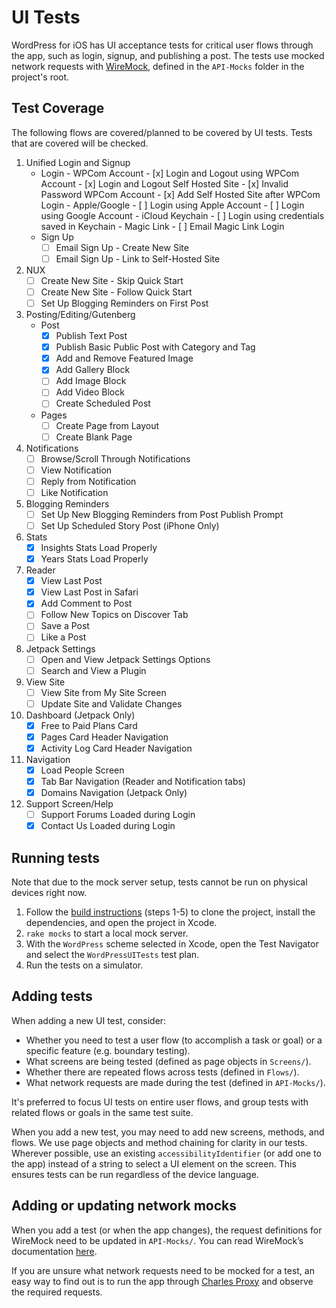 #  UI Tests

WordPress for iOS has UI acceptance tests for critical user flows through the app, such as login, signup, and publishing a post. The tests use mocked network requests with [WireMock](http://wiremock.org/), defined in the `API-Mocks` folder in the project's root.

## Test Coverage

The following flows are covered/planned to be covered by UI tests. Tests that are covered will be checked.

1. Unified Login and Signup
    - Login
            - WPCom Account
                - [x] Login and Logout using WPCom Account
                - [x] Login and Logout Self Hosted Site
                - [x] Invalid Password WPCom Account
                - [x] Add Self Hosted Site after WPCom Login
            - Apple/Google
                - [ ] Login using Apple Account
                - [ ] Login using Google Account
            - iCloud Keychain
                - [ ] Login using credentials saved in Keychain
            - Magic Link
                - [ ] Email Magic Link Login
    - Sign Up
        - [ ] Email Sign Up - Create New Site
        - [ ] Email Sign Up - Link to Self-Hosted Site
2. NUX
    - [ ] Create New Site - Skip Quick Start
    - [ ] Create New Site - Follow Quick Start
    - [ ] Set Up Blogging Reminders on First Post
3. Posting/Editing/Gutenberg
    - Post
        - [x] Publish Text Post
        - [x] Publish Basic Public Post with Category and Tag
        - [x] Add and Remove Featured Image
        - [x] Add Gallery Block
        - [ ] Add Image Block
        - [ ] Add Video Block
        - [ ] Create Scheduled Post
    - Pages
        - [ ] Create Page from Layout
        - [ ] Create Blank Page
4. Notifications
    - [ ] Browse/Scroll Through Notifications
    - [ ] View Notification
    - [ ] Reply from Notification
    - [ ] Like Notification
5. Blogging Reminders
    - [ ] Set Up New Blogging Reminders from Post Publish Prompt
    - [ ] Set Up Scheduled Story Post (iPhone Only)
6. Stats
    - [x] Insights Stats Load Properly
    - [x] Years Stats Load Properly
7. Reader
    - [x] View Last Post
    - [x] View Last Post in Safari
    - [x] Add Comment to Post
    - [ ] Follow New Topics on Discover Tab
    - [ ] Save a Post
    - [ ] Like a Post 
8. Jetpack Settings
    - [ ] Open and View Jetpack Settings Options
    - [ ] Search and View a Plugin
9. View Site
    - [ ] View Site from My Site Screen
    - [ ] Update Site and Validate Changes
10. Dashboard (Jetpack Only)
    - [x] Free to Paid Plans Card
    - [x] Pages Card Header Navigation
    - [x] Activity Log Card Header Navigation
11. Navigation
    - [x] Load People Screen
    - [x] Tab Bar Navigation (Reader and Notification tabs)
    - [x] Domains Navigation (Jetpack Only)
12. Support Screen/Help
    - [ ] Support Forums Loaded during Login
    - [x] Contact Us Loaded during Login

## Running tests

Note that due to the mock server setup, tests cannot be run on physical devices right now.

1. Follow the [build instructions](https://github.com/wordpress-mobile/WordPress-iOS#build-instructions) (steps 1-5) to clone the project, install the dependencies, and open the project in Xcode.
2. `rake mocks` to start a local mock server.
3. With the `WordPress` scheme selected in Xcode, open the Test Navigator and select the `WordPressUITests` test plan.
4. Run the tests on a simulator.

## Adding tests

When adding a new UI test, consider:

* Whether you need to test a user flow (to accomplish a task or goal) or a specific feature (e.g. boundary testing).
* What screens are being tested (defined as page objects in `Screens/`).
* Whether there are repeated flows across tests (defined in `Flows/`).
* What network requests are made during the test (defined in `API-Mocks/`).

It's preferred to focus UI tests on entire user flows, and group tests with related flows or goals in the same test suite.

When you add a new test, you may need to add new screens, methods, and flows. We use page objects and method chaining for clarity in our tests. Wherever possible, use an existing `accessibilityIdentifier` (or add one to the app) instead of a string to select a UI element on the screen. This ensures tests can be run regardless of the device language.

## Adding or updating network mocks

When you add a test (or when the app changes), the request definitions for WireMock need to be updated in `API-Mocks/`. You can read WireMock’s documentation [here](http://wiremock.org/docs/).

If you are unsure what network requests need to be mocked for a test, an easy way to find out is to run the app through [Charles Proxy](https://www.charlesproxy.com/) and observe the required requests.
